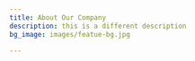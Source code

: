 ```yaml
---
title: About Our Company
description: this is a different description
bg_image: images/featue-bg.jpg

---
```

